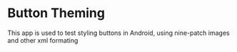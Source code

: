 # Button Theming
This app is used to test styling buttons in Android, using nine-patch images and other xml formating
